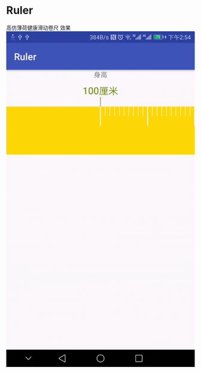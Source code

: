 # Ruler
高仿薄荷健康滑动卷尺 效果
![image](https://github.com/liangsaifei/Ruler/blob/master/app/ezgif-4-14bd1f9290.gif)
